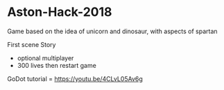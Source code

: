 # Aston-Hack-2018
Game based on the idea of unicorn and dinosaur, with aspects of spartan  


First scene Story
- optional multiplayer
- 300 lives then restart game

GoDot tutorial = https://youtu.be/4CLvL05Av6g
